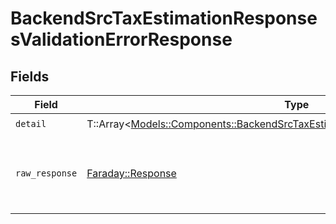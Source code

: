 # BackendSrcTaxEstimationResponsesValidationErrorResponse


## Fields

| Field                                                                                                                                                           | Type                                                                                                                                                            | Required                                                                                                                                                        | Description                                                                                                                                                     |
| --------------------------------------------------------------------------------------------------------------------------------------------------------------- | --------------------------------------------------------------------------------------------------------------------------------------------------------------- | --------------------------------------------------------------------------------------------------------------------------------------------------------------- | --------------------------------------------------------------------------------------------------------------------------------------------------------------- |
| `detail`                                                                                                                                                        | T::Array<[Models::Components::BackendSrcTaxEstimationResponsesValidationErrorItem](../../models/shared/backendsrctaxestimationresponsesvalidationerroritem.md)> | :heavy_check_mark:                                                                                                                                              | N/A                                                                                                                                                             |
| `raw_response`                                                                                                                                                  | [Faraday::Response](https://www.rubydoc.info/gems/faraday/Faraday/Response)                                                                                     | :heavy_minus_sign:                                                                                                                                              | Raw HTTP response; suitable for custom response parsing                                                                                                         |